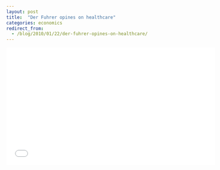 ```yaml
---
layout: post
title:  "Der Fuhrer opines on healthcare"
categories: economics
redirect_from:
  - /blog/2010/01/22/der-fuhrer-opines-on-healthcare/
---
```


<iframe width="560" height="315" src="//www.youtube.com/embed/cvPORIJ73S0" frameborder="0" >  </iframe>

<!-- more -->
